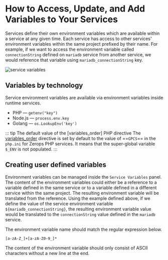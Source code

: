 # How to Access, Update, and Add Variables to Your Services

Services define their own environment variables which are available within a service at any given time. Each service has access to other services' environment variables within the same project prefixed by their name. For example, if we want to access the environment variable called `connectionString` defined on `mariadb` service from another service, we would reference that variable using `mariadb_connectionString` key.

![service variables](/service-variables.png "service variables")

## Variables by technology

Service environment variables are available via environment variables inside runtime services.

- PHP — `getenv("key")`
- Node.js — `process.env.key`
- Golang — `os.LookupEnv('key')`

<!-- markdownlint-disable DOCSMD004 -->
::: tip The default value of the [variables_order] PHP directive
The [variables_order](https://www.php.net/manual/en/ini.core.php#ini.variables-order) directive is set by default to the value of ==`GPCS`== in the `php.ini` for Zerops PHP services. It means that the super-global variable `$_ENV` is not populated.
:::
<!-- markdownlint-enable DOCSMD004 -->

## Creating user defined variables

Environment variables can be managed inside the `Service Variables` panel. The content of the environment variables could either be a reference to a variable defined in the same service or to a variable defined in a different service within the same project. The resulting environment variable will be translated from the reference. Using the example defined above, if we define the value of the service environment variable `${mariadb_connectionString}`, the resulting environment variable value would be translated to the `connectionString` value defined in the `mariadb` service.

The environment variable name should match the regular expression below.

```bash
[a-zA-Z_]+[a-zA-Z0-9_]*
```

The content of the environment variable should only consist of ASCII characters without a new line at the end.
